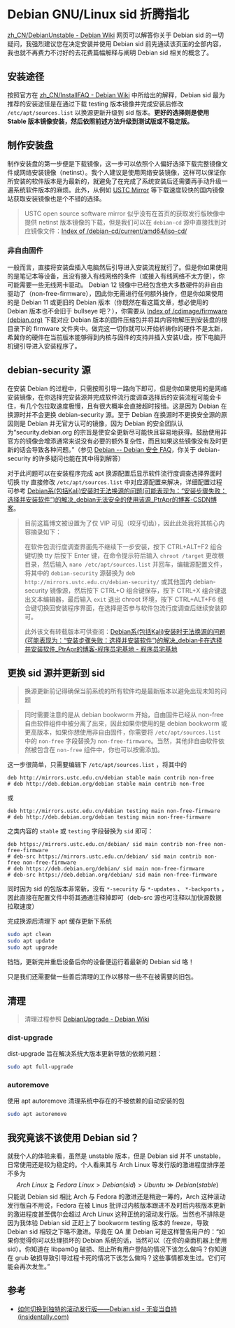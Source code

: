 # Debian GNU/Linux sid 折腾指北

[zh_CN/DebianUnstable - Debian Wiki](https://wiki.debian.org/zh_CN/DebianUnstable) 网页可以解答你关于 Debian sid 的一切疑问，我强烈建议您在决定安装并使用 Debian sid 前先通读该页面的全部内容，我也就不再费力不讨好的去花费篇幅解释与阐明 Debian sid 相关的概念了。

## 安装途径

按照官方在 [zh_CN/InstallFAQ - Debian Wiki](https://wiki.debian.org/zh_CN/InstallFAQ) 中所给出的解释，Debian sid 最为推荐的安装途径是在通过下载 testing 版本镜像并完成安装后修改 `/etc/apt/sources.list` 以换源更新升级到 sid 版本。**更好的选择则是使用 Stable 版本镜像安装，然后依照前述方法升级到测试版或不稳定版。**

## 制作安装盘

制作安装盘的第一步便是下载镜像，这一步可以依照个人偏好选择下载完整镜像文件或网络安装镜像（netinst）。我个人建议是使用网络安装镜像，这样可以保证你所安装的软件版本是为最新的，就避免了在完成了系统安装后还需要再手动升级一遍系统软件版本的麻烦。此外，从例如 [USTC Mirror](https://mirrors.ustc.edu.cn/) 等下载速度较快的国内镜像站获取安装镜像也是个不错的选择。

> USTC open source software mirror 似乎没有在首页的获取发行版映像中提供 netinst 版本镜像的下载，但是我们可以在 `debian-cd` 源中直接找到对应镜像文件：[Index of /debian-cd/current/amd64/iso-cd/](https://mirrors.ustc.edu.cn/debian-cd/current/amd64/iso-cd/)

### 非自由固件

一般而言，直接将安装盘插入电脑然后引导进入安装流程就行了。但是你如果使用的是笔记本等设备，且没有接入有线网络的条件（或接入有线网络不太方便），你可能需要一些无线网卡驱动。 Debian 12 镜像中已经包含绝大多数硬件的非自由驱动了（non-free-firmware），因此你无需进行任何额外操作，但是你如果使用的是 Debian 11 或更旧的 Debian 版本（你既然在看这篇文章，想必使用的 Debian 版本也不会旧于 bullseye 吧？），你需要从 [Index of /cdimage/firmware (debian.org)](https://cdimage.debian.org/cdimage/firmware/) 下载对应 Debian 版本的固件压缩包并将其内容物解压到安装盘的根目录下的 firmware 文件夹中。做完这一切你就可以开始祈祷你的硬件不是太新，希冀你的硬件在当前版本能够得到内核与固件的支持并插入安装U盘，按下电脑开机键引导进入安装程序了。

## debian-security 源

在安装 Debian 的过程中，只需按照引导一路向下即可，但是你如果使用的是网络安装镜像，在你选择完安装源并完成软件流行度调查选择后的安装流程可能会卡住，有几个包拉取速度极慢，且有很大概率会直接超时报错。这是因为 Debian 在换源时并不会更换 debian-security 源。至于 Debian 在换源时不更换安全源的原因则是 Debian 并无官方认可的镜像，因为 Debian 的安全团队认为“security.debian.org 的宗旨是使安全更新尽可能快且容易地获得。鼓励使用非官方的镜像会增添通常来说没有必要的额外复杂性，而且如果这些镜像没有及时更新的话会导致各种问题。”（参见 [Debian -- Debian 安全 FAQ](https://www.debian.org/security/faq#mirror)，你关于 debian-security 的许多疑问也能在其中得到解答）

对于此问题可以在安装程序完成 apt 换源配置后显示软件流行度调查选择界面时切换 tty 直接修改 `/etc/apt/sources.list` 中对应源配置来解决，详细配置过程可参考 [Debian系(包括Kali)安装时无法换源的问题(可能表现为：“安装步骤失败：选择并安装软件”)的解决_debian无法安全的使用该源_PtrApr的博客-CSDN博客](https://blog.csdn.net/Liangshengabc/article/details/104981585)。

> 目前这篇博文被设置为了仅 VIP 可见（咬牙切齿），因此此处我将其核心内容摘录如下：
>
> 在软件包流行度调查界面先不继续下一步安装，按下 CTRL+ALT+F2 组合键切换 tty 后按下 Enter 键，在命令提示符后输入 `chroot /target` 更改根目录，然后输入 `nano /etc/apt/sources.list` 并回车，编辑源配置文件，将其中的 `debian-security` 源替换为 `deb http://mirrors.ustc.edu.cn/debian-security/` 或其他国内 debian-security 镜像源，然后按下 CTRL+O 组合键保存，按下 CTRL+X 组合键退出文本编辑器，最后输入 `exit` 退出 chroot 环境，按下 CTRL+ALT+F6 组合键切换回安装程序界面，在选择是否参与软件包流行度调查后继续安装即可。
>
> 此外该文有转载版本可供查阅：[Debian系(包括Kali)安装时无法换源的问题(可能表现为：“安装步骤失败：选择并安装软件”)的解决_debian卡在选择并安装软件_PtrApr的博客-程序员宅基地 - 程序员宅基地](https://www.cxyzjd.com/article/Liangshengabc/104981585)

## 更换 sid 源并更新到 sid

> 换源更新前记得确保当前系统的所有软件均是最新版本以避免出现未知的问题

> 同时需要注意的是从 debian bookworm 开始，自由固件已经从 non-free 自由软件组件中被分离了出来，因此如果你使用的是 debian bookworm 或更高版本，如果你想使用非自由固件，你需要将 `/etc/apt/sources.list` 中的 `non-free` 字段替换为 `non-free-firmware`。当然，其他非自由软件依然被包含在 `non-free` 组件中，你也可以按需添加。

这一步很简单，只需要编辑下 `/etc/apt/sources.list` ，将其中的

```text
deb http://mirrors.ustc.edu.cn/debian stable main contrib non-free
# deb http://deb.debian.org/debian stable main contrib non-free
```

或

```text
deb http://mirrors.ustc.edu.cn/debian testing main non-free-firmware
# deb http://deb.debian.org/debian testing main non-free-firmware
```

之类内容的 `stable` 或 `testing` 字段替换为 `sid` 即可：

```text
deb https://mirrors.ustc.edu.cn/debian/ sid main contrib non-free non-free-firmware
# deb-src https://mirrors.ustc.edu.cn/debian/ sid main contrib non-free non-free-firmware
# deb https://deb.debian.org/debian/ sid main non-free-firmware
# deb-src https://deb.debian.org/debian/ sid main non-free-firmware
```

同时因为 sid 的包版本非常新，没有 `*-security` 与 `*-updates` 、 `*-backports` ，因此直接在配置文件中将其通通注释掉即可（deb-src 源也可注释以加快源数据拉取速度）

完成换源后清理下 apt 缓存更新下系统

```bash
sudo apt clean
sudo apt update
sudo apt upgrade
```

铛铛，更新完并重启设备后你的设备便运行着最新的 Debian sid 咯！

只是我们还需要做一些善后清理的工作以移除一些不在被需要的旧包。

## 清理

> 清理过程参照 [DebianUpgrade - Debian Wiki](https://wiki.debian.org/DebianUpgrade)

### dist-upgrade

dist-upgrade 旨在解决系统大版本更新导致的依赖问题：

```bash
sudo apt full-upgrade
```

### autoremove

使用 apt autoremove 清理系统中存在的不被依赖的自动安装的包

```bash
sudo apt autoremove
```

## 我究竟该不该使用 Debian sid？

就我个人的体验来看，虽然是 unstable 版本，但是 Debian sid 并不 unstable，日常使用还是较为稳定的。个人看来其与 Arch Linux 等发行版的激进程度排序差不多为
$$
Arch\ Linux \gtrapprox Fedora\ Linux > Debian(sid) > Ubuntu \gg Debian(stable)
$$
只能说 Debian sid 相比 Arch 与 Fedora 的激进还是稍逊一筹的，Arch 这种滚动发行版自不用说，Fedora 在被 Linus 批评过内核版本跟进不及时后内核版本更新的激进程度甚至偶尔会超过 Arch Linux 这种正统的滚动发行版。当然也不排除是因为我体验 Debian sid 正赶上了 bookworm testing 版本的 freeze，导致 Debian sid 相较之下略不激进。毕竟在 QA 里 Debian 可是这样警告用户的：“如果你觉得你可以处理损坏的 Debian 系统的话，当然可以（在你的桌面机器上使用 sid）。你知道在 libpam0g 破损、阻止所有用户登陆的情况下该怎么做吗？你知道在 grub 破损导致引导过程卡死的情况下该怎么做吗？这些事情都发生过。它们可能会再次发生。”

## 参考

- [如何切换到独特的滚动发行版——Debian sid - 无妄当自持 (insidentally.com)](https://www.insidentally.com/articles/000027/)
